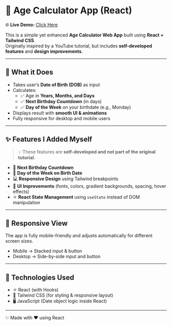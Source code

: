 # 🎂 Age Calculator App (React)

🌐 **Live Demo:** [Click Here](https://legendary-faun-f5fed0.netlify.app/)  

This is a simple yet enhanced **Age Calculator Web App** built using **React + Tailwind CSS**.  
Originally inspired by a YouTube tutorial, but includes **self-developed features** and **design improvements**.

---

## 🧠 What it Does

- Takes user’s **Date of Birth (DOB)** as input
- Calculates:
  - ✅ Age in **Years, Months, and Days**
  - ✅ **Next Birthday Countdown** (in days)
  - ✅ **Day of the Week** on your birthdate (e.g., Monday)
- Displays result with **smooth UI & animations**
- Fully responsive for desktop and mobile users

---

## ✨ Features I Added Myself
> 💡 These features are **self-developed and not part of the original tutorial**.

- 🎯 **Next Birthday Countdown**  
- 📆 **Day of the Week on Birth Date**  
- 💻 **Responsive Design** using Tailwind breakpoints  
- 🎨 **UI Improvements** (fonts, colors, gradient backgrounds, spacing, hover effects)  
- ⚛️ **React State Management** using `useState` instead of DOM manipulation  

---

## 📱 Responsive View

The app is fully mobile-friendly and adjusts automatically for different screen sizes.  
- Mobile → Stacked input & button  
- Desktop → Side-by-side input and button  

---

## 🔧 Technologies Used
- ⚛️ React (with Hooks)
- 🎨 Tailwind CSS (for styling & responsive layout)
- 🖥️ JavaScript (Date object logic inside React)

---

✨ Made with ❤️ using React
